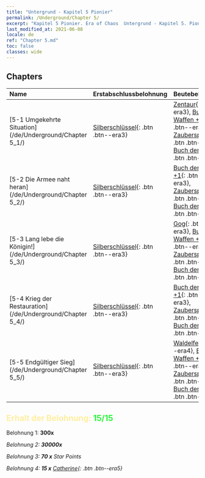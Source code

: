 ```yaml
---
title: "Untergrund - Kapitel 5 Pionier"
permalink: /Underground/Chapter 5/
excerpt: "Kapitel 5 Pionier. Era of Chaos  Untergrund - Kapitel 5. Pionier"
last_modified_at: 2021-06-08
locale: de
ref: "Chapter 5.md"
toc: false
classes: wide
---
```


## Chapters

  | Name |  Erstabschlussbelohnung | Beutebelohnung |
  |:------------|:------------|:------------| 
  | [5-1 Umgekehrte Situation](/de/Underground/Chapter 5_1/) | [Silberschlüssel](/ItemsDE/con_693/){: .btn .btn--era3} | [Zentaur](/ItemsDE/unt_199/){: .btn .btn--era3}, [Buch der Waffen +1](/ItemsDE/mat_25/){: .btn .btn--era3}, [Zauberspruchrollen](/ItemsDE/con_694/){: .btn .btn--era3}, [Buch der Waffen](/ItemsDE/mat_18/){: .btn .btn--era3} |
  | [5-2 Die Armee naht heran](/de/Underground/Chapter 5_2/) | [Silberschlüssel](/ItemsDE/con_693/){: .btn .btn--era3} | [Buch der Waffen +1](/ItemsDE/mat_25/){: .btn .btn--era3}, [Zauberspruchrollen](/ItemsDE/con_694/){: .btn .btn--era3}, [Buch der Waffen](/ItemsDE/mat_18/){: .btn .btn--era3} |
  | [5-3 Lang lebe die Königin!](/de/Underground/Chapter 5_3/) | [Silberschlüssel](/ItemsDE/con_693/){: .btn .btn--era3} | [Gog](/ItemsDE/unt_227/){: .btn .btn--era3}, [Buch der Waffen +1](/ItemsDE/mat_25/){: .btn .btn--era3}, [Zauberspruchrollen](/ItemsDE/con_694/){: .btn .btn--era3}, [Buch der Waffen](/ItemsDE/mat_18/){: .btn .btn--era3} |
  | [5-4 Krieg der Restauration](/de/Underground/Chapter 5_4/) | [Silberschlüssel](/ItemsDE/con_693/){: .btn .btn--era3} | [Buch der Waffen +1](/ItemsDE/mat_25/){: .btn .btn--era3}, [Zauberspruchrollen](/ItemsDE/con_694/){: .btn .btn--era3}, [Buch der Waffen](/ItemsDE/mat_18/){: .btn .btn--era3} |
  | [5-5 Endgültiger Sieg](/de/Underground/Chapter 5_5/) | [Silberschlüssel](/ItemsDE/con_693/){: .btn .btn--era3} | [Waldelfe](/ItemsDE/unt_201/){: .btn .btn--era4}, [Buch der Waffen +1](/ItemsDE/mat_25/){: .btn .btn--era3}, [Zauberspruchrollen](/ItemsDE/con_694/){: .btn .btn--era3}, [Buch der Waffen](/ItemsDE/mat_18/){: .btn .btn--era3} |


## <span style="color: #ffeea0">Erhalt der Belohnung: </span><span style="color: #27f73a">15/15</span>

 Belohnung 1:  **300x** <i class="fas fa-gem"/>

 Belohnung 2:  **30000x** <i class="fas fa-coins"/>

 Belohnung 3: **70 x** Star Points

 Belohnung 4: **15 x** [Catherine](/ItemsDE/her_361/){: .btn .btn--era5}

